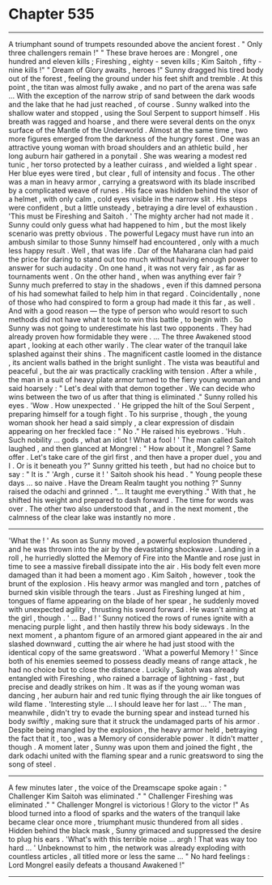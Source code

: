 
# Chapter 535


---

A triumphant sound of trumpets resounded above the ancient forest .
" Only three challengers remain !"
" These brave heroes are : Mongrel , one hundred and eleven kills ; Fireshing , eighty - seven kills ; Kim Saitoh , fifty - nine kills !"
" Dream of Glory awaits , heroes !"
Sunny dragged his tired body out of the forest , feeling the ground under his feet shift and tremble . At this point , the titan was almost fully awake , and no part of the arena was safe …
With the exception of the narrow strip of sand between the dark woods and the lake that he had just reached , of course .
Sunny walked into the shallow water and stopped , using the Soul Serpent to support himself . His breath was ragged and hoarse , and there were several dents on the onyx surface of the Mantle of the Underworld .
Almost at the same time , two more figures emerged from the darkness of the hungry forest .
One was an attractive young woman with broad shoulders and an athletic build , her long auburn hair gathered in a ponytail . She was wearing a modest red tunic , her torso protected by a leather cuirass , and wielded a light spear . Her blue eyes were tired , but clear , full of intensity and focus .
The other was a man in heavy armor , carrying a greatsword with its blade inscribed by a complicated weave of runes . His face was hidden behind the visor of a helmet , with only calm , cold eyes visible in the narrow slit . His steps were confident , but a little unsteady , betraying a dire level of exhaustion .
'This must be Fireshing and Saitoh . '
The mighty archer had not made it . Sunny could only guess what had happened to him , but the most likely scenario was pretty obvious . The powerful Legacy must have run into an ambush similar to those Sunny himself had encountered , only with a much less happy result .
Well , that was life . Dar of the Maharana clan had paid the price for daring to stand out too much without having enough power to answer for such audacity . On one hand , it was not very fair , as far as tournaments went . On the other hand , when was anything ever fair ?
Sunny much preferred to stay in the shadows , even if this damned persona of his had somewhat failed to help him in that regard .
Coincidentally , none of those who had conspired to form a group had made it this far , as well . And with a good reason — the type of person who would resort to such methods did not have what it took to win this battle , to begin with .
So Sunny was not going to underestimate his last two opponents . They had already proven how formidable they were .
… The three Awakened stood apart , looking at each other warily . The clear water of the tranquil lake splashed against their shins . The magnificent castle loomed in the distance , its ancient walls bathed in the bright sunlight . The vista was beautiful and peaceful , but the air was practically crackling with tension .
After a while , the man in a suit of heavy plate armor turned to the fiery young woman and said hoarsely :
" Let's deal with that demon together . We can decide who wins between the two of us after that thing is eliminated ."
Sunny rolled his eyes .
'Wow . How unexpected . '
He gripped the hilt of the Soul Serpent , preparing himself for a tough fight .
To his surprise , though , the young woman shook her head a said simply , a clear expression of disdain appearing on her freckled face :
" No ."
He raised his eyebrows .
'Huh . Such nobility … gods , what an idiot ! What a fool ! '
The man called Saitoh laughed , and then glanced at Mongrel :
" How about it , Mongrel ? Same offer . Let's take care of the girl first , and then have a proper duel , you and I . Or is it beneath you ?"
Sunny gritted his teeth , but had no choice but to say :
" It is ."
'Argh , curse it ! '
Saitoh shook his head .
" Young people these days … so naive . Have the Dream Realm taught you nothing ?"
Sunny raised the odachi and grinned .
"... It taught me everything ."
With that , he shifted his weight and prepared to dash forward .
The time for words was over .
The other two also understood that , and in the next moment , the calmness of the clear lake was instantly no more .
***
'What the ! '
As soon as Sunny moved , a powerful explosion thundered , and he was thrown into the air by the devastating shockwave . Landing in a roll , he hurriedly slotted the Memory of Fire into the Mantle and rose just in time to see a massive fireball dissipate into the air .
His body felt even more damaged than it had been a moment ago .
Kim Saitoh , however , took the brunt of the explosion . His heavy armor was mangled and torn , patches of burned skin visible through the tears . Just as Fireshing lunged at him , tongues of flame appearing on the blade of her spear , he suddenly moved with unexpected agility , thrusting his sword forward .
He wasn't aiming at the girl , though .
' ... Bad ! '
Sunny noticed the rows of runes ignite with a menacing purple light , and then hastily threw his body sideways . In the next moment , a phantom figure of an armored giant appeared in the air and slashed downward , cutting the air where he had just stood with the identical copy of the same greatsword .
'What a powerful Memory ! '
Since both of his enemies seemed to possess deadly means of range attack , he had no choice but to close the distance . Luckily , Saitoh was already entangled with Fireshing , who rained a barrage of lightning - fast , but precise and deadly strikes on him . It was as if the young woman was dancing , her auburn hair and red tunic flying through the air like tongues of wild flame .
'Interesting style … I should leave her for last ... '
The man , meanwhile , didn't try to evade the burning spear and instead turned his body swiftly , making sure that it struck the undamaged parts of his armor . Despite being mangled by the explosion , the heavy armor held , betraying the fact that it , too , was a Memory of considerable power .
It didn't matter , though .
A moment later , Sunny was upon them and joined the fight , the dark odachi united with the flaming spear and a runic greatsword to sing the song of steel .
***
A few minutes later , the voice of the Dreamscape spoke again :
" Challenger Kim Saitoh was eliminated ."
" Challenger Fireshing was eliminated ."
" Challenger Mongrel is victorious ! Glory to the victor !"
As blood turned into a flood of sparks and the waters of the tranquil lake became clear once more , triumphant music thundered from all sides .
Hidden behind the black mask , Sunny grimaced and suppressed the desire to plug his ears .
'What's with this terrible noise ... argh ! That was way too hard … '
Unbeknownst to him , the network was already exploding with countless articles , all titled more or less the same …
" No hard feelings : Lord Mongrel easily defeats a thousand Awakened !"

---

